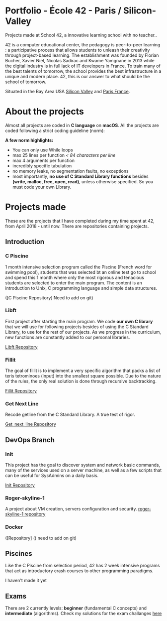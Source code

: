 # Portfolio - École 42 - Paris / Silicon-Valley

Projects made at School 42, a innovative learning school with no teacher..

42 is a computer educational center, the pedagogy is peer-to-peer learning : a participative process that allows students to unleash their creativity through project-based learning. The establishment was founded by Florian Bucher, Xavier Niel, Nicolas Sadirac and Kwame Yamgnane in 2013 while the digital industry is in full lack of IT developers in France. To train many of the best talents of tomorrow, the school provides the best infrastructure in a unique and modern place. 42, this is our answer to what should be the school of tomorrow.

Situated in the Bay Area USA [Silicon Valley](https://www.42.us.org/) and [Paris France](http://http://www.42.fr/).

# About the projects

Almost all projects are coded in **C language** on **macOS**.
All the projects are coded following a strict coding guideline (norm):

**A few norm highlights:**
* You can only use While loops
* max 25 lines per function *< 84 characters per line*
* max 4 arguments per function
* incredibly specific tabulation
* no memory leaks, no segmentation faults, no exceptions
* most importantly, **no use of C Standard Library functions** besides **(write, malloc, free, open, read)**, unless otherwise specified. So you must code your own Library.

# Projects made

These are the projects that I have completed during my time spent at 42, from April 2018 - until now.
There are repositories containing projects.

## Introduction

### C Piscine
1 month intensive selection program called the Piscine (French word for swimming pool), students that was selected bt an online test go to school and spend this 1 month where only the most rigorous and tenacious students are selected to enter the main program. The content is an introduction to Unix, C programming language and simple data structures.

([C Piscine Repository] Need to add on git)

### Libft
First project after starting the main program. We code **our own C library** that we will use for following projects besides of using the C Standard Library, to use for the rest of our projects. As we progress in the curriculum, new functions are constantly added to our personal libraries.

[Libft Repository](https://github.com/thaisavelino/Libft)

### Fillit
The goal of fillit is to implement a very specific algorithm that packs a list of teris tetrominoes (input) into the smallest square possible. Due to the nature of the rules, the only real solution is done through recursive backtracking.

[Fillit Repository](https://github.com/thaisavelino/fillit)

### Get Next Line
  
  Recode getline from the C Standard Library. A true test of rigor.

  [Get_next_line Repository](https://github.com/thaisavelino/get_next_line)

## DevOps Branch

  ### Init
  
  This project has the goal to discover system and network basic commands, many of the services used on a server machine, as well as a few scripts that can be useful for SysAdmins on a daily basis.

  [Init Repository](https://github.com/thaisavelino/init-devops)

  ### Roger-skyline-1

  A project about VM creation, servers configuration and security.
  [roger-skyline-1 repository](ttps://github.com/thaisavelino/roger-skyline-1)

  ### Docker

  ([Repository] () need to add on git)

## Piscines

Like the C Piscine from selection period, 42 has 2 week intensive programs that act as introductory crash courses to other programming paradigms.

I haven't made it yet

## Exams

There are 2 currently levels: **beginner** (fundamental C concepts) and **intermediate** (algorithms). Check my solutions for the exam challanges [here](https://github.com/thaisavelino/ExamC-study)

